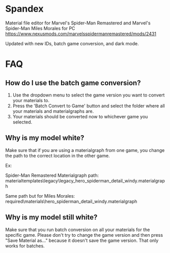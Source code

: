 # Spandex

Material file editor for Marvel's Spider-Man Remastered and Marvel's Spider-Man Miles Morales for PC
https://www.nexusmods.com/marvelsspidermanremastered/mods/2431

Updated with new IDs, batch game conversion, and dark mode.

# FAQ

## **How do I use the batch game conversion?**
1. Use the dropdown menu to select the game version you want to convert your materials to.
2. Press the 'Batch Convert to Game' button and select the folder where all your materials and materialgraphs are.
3. Your materials should be converted now to whichever game you selected.


## **Why is my model white?**

Make sure that if you are using a materialgraph from one game, you change the path to the correct location in the other game.

Ex:

Spider-Man Remastered Materialgraph path: materialtemplates\legacy\legacy_hero_spiderman_detail_windy.materialgraph


Same path but for Miles Morales: required\materials\hero_spiderman_detail_windy.materialgraph


## **Why is my model still white?**

Make sure that you run batch conversion on all your materials for the specific game. Please don't try to change the game version and then press "Save Material as..." because it doesn't save the game version. That only works for batches.
